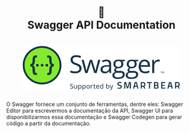 <h1 align="center">
📄<br>Swagger API Documentation
</h1>

<h1 align="center">
  <img src="swagger.png">
</h1>

<p> O Swagger fornece um conjunto de ferramentas, dentre eles: Swagger Editor para escrevermos a documentação da API, Swagger UI para disponibilizarmos essa documentação e Swagger Codegen para gerar código a partir da documentação.</p>
